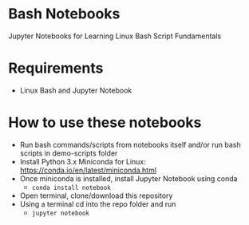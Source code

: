 # Bash Notebooks

Jupyter Notebooks for Learning Linux Bash Script Fundamentals

# Requirements

-   Linux Bash and Jupyter Notebook

# How to use these notebooks

-   Run bash commands/scripts from notebooks itself and/or run bash scripts in demo-scripts folder
-   Install Python 3.x Miniconda for Linux: https://conda.io/en/latest/miniconda.html
-   Once miniconda is installed, install Jupyter Notebook using conda
    - `conda install notebook`
-   Open terminal, clone/download this repository
-   Using a terminal cd into the repo folder and run
    - `jupyter notebook`

